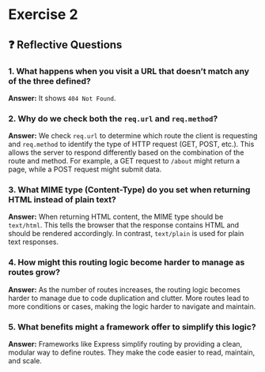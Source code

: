 # Exercise 2

## ❓ Reflective Questions

### 1. What happens when you visit a URL that doesn’t match any of the three defined?

**Answer:**
It shows `404 Not Found`.

### 2. Why do we check both the `req.url` and `req.method`?

**Answer:**
We check `req.url` to determine which route the client is requesting and `req.method` to identify the type of HTTP request (GET, POST, etc.). This allows the server to respond differently based on the combination of the route and method. For example, a GET request to `/about` might return a page, while a POST request might submit data.

### 3. What MIME type (Content-Type) do you set when returning HTML instead of plain text?

**Answer:**
When returning HTML content, the MIME type should be `text/html`. This tells the browser that the response contains HTML and should be rendered accordingly. In contrast, `text/plain` is used for plain text responses.

### 4. How might this routing logic become harder to manage as routes grow?

**Answer:**
As the number of routes increases, the routing logic becomes harder to manage due to code duplication and clutter. More routes lead to more conditions or cases, making the logic harder to navigate and maintain.

### 5. What benefits might a framework offer to simplify this logic?

**Answer:**
Frameworks like Express simplify routing by providing a clean, modular way to define routes. They make the code easier to read, maintain, and scale.
